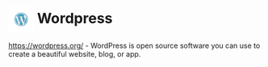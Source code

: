 # <img src="wp.png" width=50px style="vertical-align: middle;" alt="Logo"/> Wordpress

https://wordpress.org/ - WordPress is open source software you can use to create a beautiful website, blog, or app.